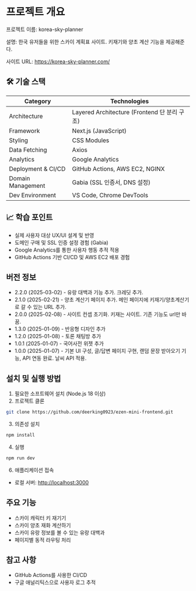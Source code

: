 # 프로젝트 개요

프로젝트 이름: korea-sky-planner

설명: 한국 유저들을 위한 스카이 계획표 사이트. 키재기와 양초 계산 기능을 제공해준다.

사이트 URL: https://korea-sky-planner.com/

## 🛠 기술 스택
| Category | Technologies |
|----------|--------------|
| Architecture | Layered Architecture (Frontend 단 분리 구조) |
| Framework | Next.js (JavaScript) |
| Styling | CSS Modules|
| Data Fetching | Axios |
| Analytics | Google Analytics |
| Deployment & CI/CD | GitHub Actions, AWS EC2, NGINX |
| Domain Management | Gabia (SSL 인증서, DNS 설정) |
| Dev Environment | VS Code, Chrome DevTools |

## 📈 학습 포인트
- 실제 사용자 대상 UX/UI 설계 및 반영  
- 도메인 구매 및 SSL 인증 설정 경험 (Gabia)  
- Google Analytics를 통한 사용자 행동 추적 적용  
- GitHub Actions 기반 CI/CD 및 AWS EC2 배포 경험


## 버전 정보
- 2.2.0 (2025-03-02) - 유랑 대백과 기능 추가. 크레딧 추가.
- 2.1.0 (2025-02-21) - 양초 계산기 페이지 추가. 메인 페이지에 키재기/양초계산기로 갈 수 있는 URL 추가.
- 2.0.0 (2025-02-08) - 사이트 컨셉 초기화. 키재는 사이트. 기존 기능도 url만 바꿈.
- 1.3.0 (2025-01-09) - 반응형 디자인 추가
- 1.2.0 (2025-01-08) - 토론 채팅방 추가
- 1.0.1 (2025-01-07) - 국어사전 위젯 추가
- 1.0.0 (2025-01-07) - 기본 UI 구성, 글/답변 페이지 구현, 랜덤 문장 받아오기 기능, API 연동 완료. 날씨 API 적용.

## 설치 및 실행 방법

1. 필요한 소프트웨어 설치 (Node.js 18 이상)
2. 프로젝트 클론

```bash
git clone https://github.com/deerking0923/ezen-mini-frontend.git
```

3. 의존성 설치

```bash
npm install
```

4. 실행

```bash
npm run dev

```

6. 애플리케이션 접속
- 로컬 서버: [http://localhost:3000](http://localhost:3000/)


## 주요 기능

- 스카이 캐릭터 키 재기기
- 스카이 양초 재화 계산하기
- 스카이 유랑 정보를 볼 수 있는 유랑 대백과
- 페이지별 동적 라우팅 처리

## 참고 사항

- GitHub Actions를 사용한 CI/CD
- 구글 애널리틱스으로 사용자 로그 추적
